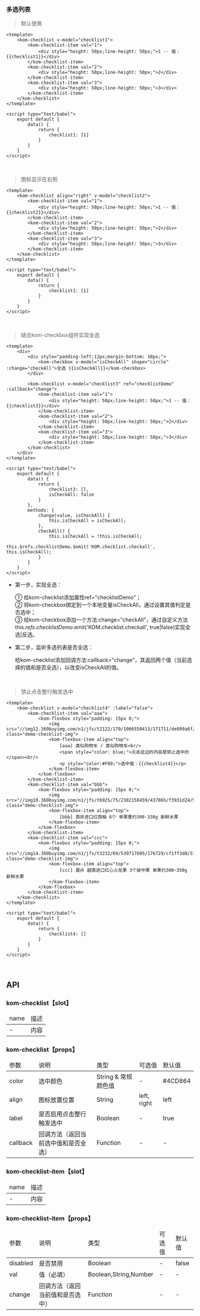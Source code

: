 ### 多选列表

> 默认使用

```
<template>
    <kom-checklist v-model="checklist1">
        <kom-checklist-item val="1">
            <div style="height: 50px;line-height: 50px;">1 -- 值：{{checklist1}}</div>
        </kom-checklist-item>
        <kom-checklist-item val="2">
            <div style="height: 50px;line-height: 50px;">2</div>
        </kom-checklist-item>
        <kom-checklist-item val="3">
            <div style="height: 50px;line-height: 50px;">3</div>
        </kom-checklist-item>
    </kom-checklist>
</template>

<script type="text/babel">
    export default {
        data() {
            return {
                checklist1: [1]
            }
        }
    }
</script>
```

<br/>

> 图标显示在右侧

```
<template>
    <kom-checklist align="right" v-model="checklist2">
        <kom-checklist-item val="1">
            <div style="height: 50px;line-height: 50px;">1 -- 值：{{checklist2}}</div>
        </kom-checklist-item>
        <kom-checklist-item val="2">
            <div style="height: 50px;line-height: 50px;">2</div>
        </kom-checklist-item>
        <kom-checklist-item val="3">
            <div style="height: 50px;line-height: 50px;">3</div>
        </kom-checklist-item>
    </kom-checklist>
</template>

<script type="text/babel">
    export default {
        data() {
            return {
                checklist1: [1]
            }
        }
    }
</script>
```

<br/>

> 结合kom-checkbox组件实现全选

```
<template>
    <div>
        <div style="padding-left:12px;margin-bottom: 10px;">
            <kom-checkbox v-model="isCheckAll" shape="circle" :change="checkAll">全选 {{isCheckAll}}</kom-checkbox>
        </div>

        <kom-checklist v-model="checklist3" ref="checklistDemo" :callback="change">
            <kom-checklist-item val="1">
                <div style="height: 50px;line-height: 50px;">1 -- 值：{{checklist3}}</div>
            </kom-checklist-item>
            <kom-checklist-item val="2">
                <div style="height: 50px;line-height: 50px;">2</div>
            </kom-checklist-item>
            <kom-checklist-item val="3">
                <div style="height: 50px;line-height: 50px;">3</div>
            </kom-checklist-item>
        </kom-checklist>
    </div>
</template>

<script type="text/babel">
    export default {
        data() {
            return {
                checklist3: [],
                isCheckAll: false
            }
        },
        methods: {
            change(value, isCheckAll) {
                this.isCheckAll = isCheckAll;
            },
            checkAll() {
                this.isCheckAll = !this.isCheckAll;
                this.$refs.checklistDemo.$emit('KOM.checklist.checkall', this.isCheckAll);
            }
        }
    }
</script>
```

- 第一步，实现全选：

  ① 给kom-checklist添加属性ref="checklistDemo"；  
  ② 将kom-checkbox绑定到一个本地变量isCheckAll，通过设置其值判定是否选中；  
  ③ 给kom-checkbox添加一个方法:change="checkAll"，通过自定义方法this.$refs.checklistDemo.$emit('KOM.checklist.checkall', true|false)实现全选|反选。

- 第二步，监听多选列表是否全选：

  给kom-checklist添加回调方法:callback="change"，其返回两个值（当前选择的值和是否全选），以改变isCheckAll的值。

<br/>

> 禁止点击整行触发选中

```
<template>
    <kom-checklist v-model="checklist4" :label="false">
        <kom-checklist-item val="aaa">
            <kom-flexbox style="padding: 15px 0;">
                <img src="//img12.360buyimg.com/n1/jfs/t2122/170/1006550413/171711/de099a6f/56399d01N67907749.jpg" class="demo-checklist-img">
                <kom-flexbox-item align="top">
                    [aaa] 类似购物车 / 类似购物车<br/>
                    <span style="color: blue;">点击这边的内容是禁止选中的</span><br/>
                    <p style="color:#F00;">选中值：{{checklist4}}</p>
                </kom-flexbox-item>
            </kom-flexbox>
        </kom-checklist-item>
        <kom-checklist-item val="bbb">
            <kom-flexbox style="padding: 15px 0;">
                <img src="//img10.360buyimg.com/n1/jfs/t6925/75/2382158459/437865/f3931d24/598be5b1N24d949fe.jpg" class="demo-checklist-img">
                <kom-flexbox-item align="top">
                    [bbb] 南非进口红西柚 6个 单果重约300-330g 新鲜水果
                </kom-flexbox-item>
            </kom-flexbox>
        </kom-checklist-item>
        <kom-checklist-item val="ccc">
            <kom-flexbox style="padding: 15px 0;">
                <img src="//img14.360buyimg.com/n1/jfs/t3232/69/539717695/176729/cf1ff3d8/57baa5d1N901ffea5.jpg" class="demo-checklist-img">
                <kom-flexbox-item align="top">
                    [ccc] 展卉 越南进口红心火龙果 3个装中果 单果约300~350g 新鲜水果
                </kom-flexbox-item>
            </kom-flexbox>
        </kom-checklist-item>
    </kom-checklist>
</template>

<script type="text/babel">
    export default {
        data() {
            return {
                checklist4: []
            }
        }
    }
</script>
```

<br/>

<h2>API</h2>
<h3><strong>kom-checklist</strong>【slot】</h3>
<div class="table">
    <table>
        <thead>
        <tr>
            <td>name</td>
            <td>描述</td>
        </tr>
        </thead>
        <tbody>
        <tr>
            <td>-</td>
            <td>内容</td>
        </tr>
        </tbody>
    </table>
</div>
<h3><strong>kom-checklist</strong>【props】</h3>
<div class="table">
    <table>
        <thead>
        <tr>
            <td>参数</td>
            <td>说明</td>
            <td>类型</td>
            <td>可选值</td>
            <td>默认值</td>
        </tr>
        </thead>
        <tbody>
        <tr>
            <td>color</td>
            <td>选中颜色</td>
            <td>String &amp; 常规颜色值</td>
            <td>-</td>
            <td>#4CD864</td>
        </tr>
        <tr>
            <td>align</td>
            <td>图标放置位置</td>
            <td>String</td>
            <td><span>left</span>, <span>right</span></td>
            <td>left</td>
        </tr>
        <tr>
            <td>label</td>
            <td>是否启用点击整行触发选中</td>
            <td>Boolean</td>
            <td>-</td>
            <td>true</td>
        </tr>
        <tr>
            <td>callback</td>
            <td>回调方法（返回当前选中值和是否全选）</td>
            <td>Function</td>
            <td>-</td>
            <td>-</td>
        </tr>
        </tbody>
    </table>
</div>
<h3><strong>kom-checklist-item</strong>【slot】</h3>
<div class="table">
    <table>
        <thead>
        <tr>
            <td>name</td>
            <td>描述</td>
        </tr>
        </thead>
        <tbody>
        <tr>
            <td>-</td>
            <td>内容</td>
        </tr>
        </tbody>
    </table>
</div>
<h3><strong>kom-checklist-item</strong>【props】</h3>
<div class="table">
    <table>
        <thead>
        <tr>
            <td>参数</td>
            <td>说明</td>
            <td>类型</td>
            <td>可选值</td>
            <td>默认值</td>
        </tr>
        </thead>
        <tbody>
        <tr>
            <td>disabled</td>
            <td>是否禁用</td>
            <td>Boolean</td>
            <td>-</td>
            <td>false</td>
        </tr>
        <tr>
            <td>val</td>
            <td>值（必填）</td>
            <td>Boolean,String,Number</td>
            <td>-</td>
            <td>-</td>
        </tr>
        <tr>
            <td>change</td>
            <td>回调方法（返回当前值和是否选中）</td>
            <td>Function</td>
            <td>-</td>
            <td>-</td>
        </tr>
        </tbody>
    </table>
</div>
